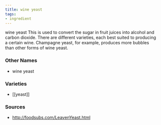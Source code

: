 ```yaml
---
title: wine yeast
tags:
- ingredient
---
```

wine yeast This is used to convert the sugar in fruit juices into alcohol and carbon dioxide. There are different varieties, each best suited to producing a certain wine. Champagne yeast, for example, produces more bubbles than other forms of wine yeast.

### Other Names

* wine yeast

### Varieties

* [[yeast]]

### Sources
* http://foodsubs.com/LeavenYeast.html
